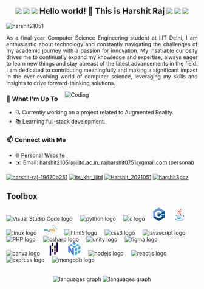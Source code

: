 <h2 align="center"><img width="30" src="https://camo.githubusercontent.com/4a8a9217b10a29670742dea1115675da77eb76092e7be504630a4a91b364f501/68747470733a2f2f656d6f6a692e736c61636b2d656467652e636f6d2f54303137324343504755572f70617274792d626c6f622f643732353337303766613133653965652e676966"> <img width="30" src="https://camo.githubusercontent.com/4a8a9217b10a29670742dea1115675da77eb76092e7be504630a4a91b364f501/68747470733a2f2f656d6f6a692e736c61636b2d656467652e636f6d2f54303137324343504755572f70617274792d626c6f622f643732353337303766613133653965652e676966"> <img width="30" src="https://camo.githubusercontent.com/4a8a9217b10a29670742dea1115675da77eb76092e7be504630a4a91b364f501/68747470733a2f2f656d6f6a692e736c61636b2d656467652e636f6d2f54303137324343504755572f70617274792d626c6f622f643732353337303766613133653965652e676966"> Hello world! 👋 This is Harshit Raj <img width="30" src="https://camo.githubusercontent.com/4a8a9217b10a29670742dea1115675da77eb76092e7be504630a4a91b364f501/68747470733a2f2f656d6f6a692e736c61636b2d656467652e636f6d2f54303137324343504755572f70617274792d626c6f622f643732353337303766613133653965652e676966"> <img width="30" src="https://camo.githubusercontent.com/4a8a9217b10a29670742dea1115675da77eb76092e7be504630a4a91b364f501/68747470733a2f2f656d6f6a692e736c61636b2d656467652e636f6d2f54303137324343504755572f70617274792d626c6f622f643732353337303766613133653965652e676966"> <img width="30" src="https://camo.githubusercontent.com/4a8a9217b10a29670742dea1115675da77eb76092e7be504630a4a91b364f501/68747470733a2f2f656d6f6a692e736c61636b2d656467652e636f6d2f54303137324343504755572f70617274792d626c6f622f643732353337303766613133653965652e676966"></h2>

<p align="left"> <img src="https://komarev.com/ghpvc/?username=harshit21051&label=Profile%20views&color=0e75b6&style=flat" alt="harshit21051" /> </p>

<p align="justify">As a final-year Computer Science Engineering student at IIIT Delhi, I am enthusiastic about technology and constantly navigating the challenges of my academic journey with a passion for innovation. My insatiable curiosity drives me to continually expand my knowledge and expertise, always eager to learn new things and stay abreast of the latest advancements in the field. I am dedicated to contributing meaningfully and making a significant impact in the ever-evolving world of computer science, leveraging my skills and insights to drive forward-thinking solutions.</p>

<img align="right" alt="Coding" width="350" src="https://cdn.dribbble.com/users/1162077/screenshots/3848914/programmer.gif">

### 🌱 What I'm Up To

- 🔍 Currently working on a project related to Augmented Reality.
- 📚 Learning full-stack development.


### 📫 Connect with Me

- 🌐 [Personal Website](https://harshit21051.github.io/Portfolio/)
- ✉️ Email: harshit21051@iiitd.ac.in, rajharshit0751@gmail.com (personal)

<p align="left">
  <a href="https://www.linkedin.com/in/harshit-raj-19670b251" target="blank"><img align="center" src="https://raw.githubusercontent.com/rahuldkjain/github-profile-readme-generator/master/src/images/icons/Social/linked-in-alt.svg" alt="harshit-raj-19670b251" height="34" width="40" /></a>
  <a href="https://leetcode.com/u/its_khr_iiitd/" target="blank"><img align="center" src="https://raw.githubusercontent.com/rahuldkjain/github-profile-readme-generator/master/src/images/icons/Social/leet-code.svg" alt="its_khr_iiitd" height="34" width="40" /></a>
  <a href="https://codeforces.com/profile/Harshit_2021051" target="blank"><img align="center" src="https://raw.githubusercontent.com/rahuldkjain/github-profile-readme-generator/master/src/images/icons/Social/codeforces.svg" alt="Harshit_2021051" height="34" width="40" /></a>
  <a href="https://www.geeksforgeeks.org/user/harshit3pcz/" target="blank"><img align="center" src="https://raw.githubusercontent.com/rahuldkjain/github-profile-readme-generator/master/src/images/icons/Social/geeks-for-geeks.svg" alt="harshit3pcz" height="34" width="40" /></a>
</p>

## Toolbox
<div align="left">
  <img src="https://www.vectorlogo.zone/logos/visualstudio_code/visualstudio_code-icon.svg" height="34" alt="Visual Studio Code logo">
  <img width="12" />
  <img src="https://cdn.jsdelivr.net/gh/devicons/devicon/icons/python/python-original.svg" height="34" alt="python logo" />
  <img width="12" />
  <img src="https://cdn.jsdelivr.net/gh/devicons/devicon/icons/c/c-original.svg" height="34" alt="c logo" />
  <img width="12" />
  <img src="https://raw.githubusercontent.com/devicons/devicon/master/icons/cplusplus/cplusplus-original.svg" height="34" alt="c++ logo" />
  <img width="12" />
  <img src="https://raw.githubusercontent.com/devicons/devicon/master/icons/java/java-original.svg" height="34" alt="java logo" />
  <img width="12" />
  <img src="https://cdn.jsdelivr.net/gh/devicons/devicon/icons/linux/linux-original.svg" height="34" alt="linux logo" />
  <img width="12" />
  <img src="https://raw.githubusercontent.com/devicons/devicon/master/icons/mysql/mysql-original-wordmark.svg" height="34" alt="mysql logo" />
  <img width="12" />
  <img src="https://cdn.jsdelivr.net/gh/devicons/devicon/icons/html5/html5-original.svg" height="34" alt="html5 logo" />
  <img width="12" />
  <img src="https://cdn.jsdelivr.net/gh/devicons/devicon/icons/css3/css3-original.svg" height="34" alt="css3 logo" />
  <img width="12" />
  <img src="https://cdn.jsdelivr.net/gh/devicons/devicon/icons/javascript/javascript-original.svg" height="34" alt="javascript logo" />
  <img width="12" />
  <img src="https://upload.wikimedia.org/wikipedia/commons/2/27/PHP-logo.svg" height="34" alt="PHP logo">
  <img width="12" />
  <img src="https://cdn.jsdelivr.net/gh/devicons/devicon/icons/csharp/csharp-original.svg" height="34" alt="csharp logo" />
  <img width="12" />
  <img src="https://upload.wikimedia.org/wikipedia/commons/c/c4/Unity_2021.svg" height="34" alt="unity logo" />
  <img width="12" />
  <img src="https://www.vectorlogo.zone/logos/figma/figma-icon.svg" height="34" alt="figma logo" />
  <img width="12" />
  <img src="https://www.vectorlogo.zone/logos/canva/canva-icon.svg" height="34" alt="canva logo" />
  <img width="12" />
  <img src="https://raw.githubusercontent.com/devicons/devicon/2ae2a900d2f041da66e950e4d48052658d850630/icons/pandas/pandas-original.svg" height="34" alt="pandas logo" />
  <img width="12" />
  <img src="https://raw.githubusercontent.com/devicons/devicon/2ae2a900d2f041da66e950e4d48052658d850630/icons/numpy/numpy-original.svg" height="34" alt="pandas logo" />

  <img width="12" />
  <img src="https://cdn.jsdelivr.net/gh/devicons/devicon/icons/nodejs/nodejs-original.svg" height="34" alt="nodejs logo" />
  <img width="12" />
  <img src="https://cdn.jsdelivr.net/gh/devicons/devicon/icons/react/react-original.svg" height="34" alt="reactjs logo" />
  <img width="12" />
  <img src="https://www.vectorlogo.zone/logos/expressjs/expressjs-icon.svg" height="34" alt="express logo" />
  <img width="12" />
  <img src="https://cdn.jsdelivr.net/gh/devicons/devicon/icons/mongodb/mongodb-original.svg" height="34" alt="mongodb logo" />
  
</div>

<br clear="both">
<br clear="both">

<div align="center">
<!--   <img src="https://github-readme-stats.vercel.app/api?username=harshit21051&hide_title=false&hide_rank=false&show_icons=true&include_all_commits=true&count_private=true&disable_animations=false&theme=dracula&locale=en&hide_border=false" height="150" alt="stats graph"  /> -->
  <img src="https://github-readme-stats.vercel.app/api/top-langs?username=harshit21051&locale=en&hide_title=false&layout=compact&card_width=320&langs_count=5&theme=dracula&hide_border=false" height="180" alt="languages graph"  />
  <img src="https://github-readme-streak-stats.herokuapp.com?user=harshit21051&locale=en&hide_title=false&layout=compact&card_width=480&langs_count=5&theme=dracula&hide_border=false" height="180" alt="languages graph"  />
</div>


<!-- <h3 align="left">🔥My Stats :</h3>
<div align="center">
  <img src="https://streak-stats.demolab.com?user=harshit21051&locale=en&mode=daily&theme=dark&hide_border=false&border_radius=5&order=3" height="220" alt="streak graph"  />
</div> -->

<!--
**harshit21051/harshit21051** is a ✨ _special_ ✨ repository because its `README.md` (this file) appears on your GitHub profile.

Here are some ideas to get you started:

- 🔭 I’m currently working on ...
- 🌱 I’m currently learning ...
- 👯 I’m looking to collaborate on ...
- 🤔 I’m looking for help with ...
- 💬 Ask me about ...
- 📫 How to reach me: ...
- 😄 Pronouns: ...
- ⚡ Fun fact: ...
-->
